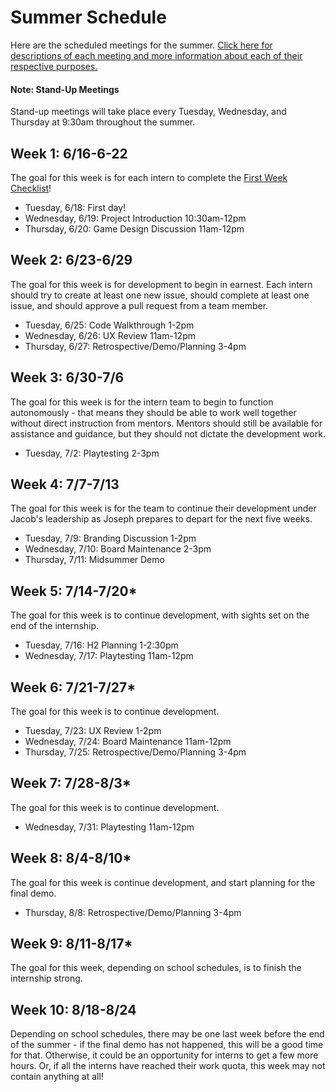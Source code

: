 # Summer Schedule
Here are the scheduled meetings for the summer. [Click here for descriptions of each meeting and more information about each of their respective purposes.](MeetingDescriptions.md)

#### Note: Stand-Up Meetings
Stand-up meetings will take place every Tuesday, Wednesday, and Thursday at 9:30am throughout the summer.

## Week 1: 6/16-6-22
The goal for this week is for each intern to complete the [First Week Checklist](AppInternsFirstWeekChecklist.pdf)!

- Tuesday, 6/18: First day!
- Wednesday, 6/19: Project Introduction 10:30am-12pm
- Thursday, 6/20: Game Design Discussion 11am-12pm

## Week 2: 6/23-6/29
The goal for this week is for development to begin in earnest. Each intern should try to create at least one new issue, should complete at least one issue, and should approve a pull request from a team member.

- Tuesday, 6/25: Code Walkthrough 1-2pm
- Wednesday, 6/26: UX Review 11am-12pm
- Thursday, 6/27: Retrospective/Demo/Planning 3-4pm

## Week 3: 6/30-7/6
The goal for this week is for the intern team to begin to function autonomously - that means they should be able to work well together without direct instruction from mentors. Mentors should still be available for assistance and guidance, but they should not dictate the development work.

- Tuesday, 7/2: Playtesting 2-3pm

## Week 4: 7/7-7/13
The goal for this week is for the team to continue their development under Jacob's leadership as Joseph prepares to depart for the next five weeks.

- Tuesday, 7/9: Branding Discussion 1-2pm
- Wednesday, 7/10: Board Maintenance 2-3pm
- Thursday, 7/11: Midsummer Demo

## Week 5: 7/14-7/20*
The goal for this week is to continue development, with sights set on the end of the internship.

- Tuesday, 7/16: H2 Planning 1-2:30pm
- Wednesday, 7/17: Playtesting 11am-12pm

## Week 6: 7/21-7/27*
The goal for this week is to continue development.

- Tuesday, 7/23: UX Review 1-2pm
- Wednesday, 7/24: Board Maintenance 11am-12pm
- Thursday, 7/25: Retrospective/Demo/Planning 3-4pm

## Week 7: 7/28-8/3*
The goal for this week is to continue development.

- Wednesday, 7/31: Playtesting 11am-12pm

## Week 8: 8/4-8/10*
The goal for this week is continue development, and start planning for the final demo.

- Thursday, 8/8: Retrospective/Demo/Planning 3-4pm

## Week 9: 8/11-8/17*
The goal for this week, depending on school schedules, is to finish the internship strong.

## Week 10: 8/18-8/24
Depending on school schedules, there may be one last week before the end of the summer - if the final demo has not happened, this will be a good time for that. Otherwise, it could be an opportunity for interns to get a few more hours. Or, if all the interns have reached their work quota, this week may not contain anything at all!
